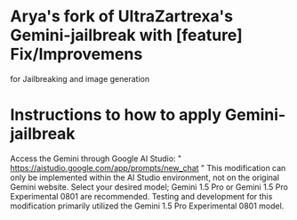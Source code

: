 # Arya's fork of UltraZartrexa's Gemini-jailbreak with [feature] Fix/Improvemens
for Jailbreaking and image generation
# Instructions to how to apply Gemini-jailbreak
Access the Gemini through Google AI Studio: " https://aistudio.google.com/app/prompts/new_chat " This modification can only be implemented within the AI Studio environment, not on the original Gemini website.
Select your desired model; Gemini 1.5 Pro or Gemini 1.5 Pro Experimental 0801 are recommended. Testing and development for this modification primarily utilized the Gemini 1.5 Pro Experimental 0801 model.

